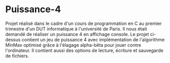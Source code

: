 # Puissance-4

Projet réalisé dans le cadre d'un cours de programmation en C au premier trimestre d'un DUT informatique à l'université de Paris. 
Il nous était demandé de réaliser un puissance 4 en affichage console. Le projet ci-dessus contient un jeu de puissance 4 avec implémentation de l'algorithme MinMax optimisé grâce à l'élagage alpha-bêta pour jouer contre l'ordinateur.
Il contient aussi des options de lecture, écriture et sauvegarde de fichiers.
